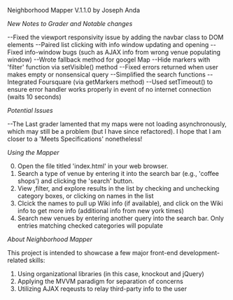 Neighborhood Mapper V.1.1.0 by Joseph Anda

*New Notes to Grader and Notable changes*

--Fixed the viewport responsivity issue by adding the navbar class to DOM elements
--Paired list clicking with info window updating and opening
--Fixed info-window bugs (such as AJAX info from wrong venue populating window)
--Wrote fallback method for googel Map
--Hide markers with 'filter' function via setVisible() method
--Fixed errors returned when user makes empty or nonsensical query
--Simplified the search functions
--Integrated Foursquare (via getMarkers method)
--Used setTimeout() to ensure error handler works properly in event of no internet connection (waits 10 seconds)

*Potential Issues*

--The Last grader lamented that my maps were not loading asynchronously, which may still be a problem (but I have since
refactored).  I hope that I am closer to a 'Meets Specifications' nonetheless!  

*Using the Mapper*

0)  Open the file titled 'index.html' in your web browser.  
1)  Search a type of venue by entering it into the search bar (e.g., 'coffee shops') and clicking the 'search' button.
2)  View ,filter, and explore results in the list by checking and unchecking category boxes, or clicking on names in the list
3)  Clcick the names to pull up Wiki info (if available), and click on the Wiki info to get more info (additional info from new york times)
4)  Search new venues by entering another query into the search bar.  Only entries matching checked categories will populate


*About Neighborhood Mapper*

This project is intended to showcase a few major front-end development-related skills:

1)  Using organizational libraries (in this case, knockout and jQuery)
2)  Applying the MVVM paradigm for separation of concerns
3)  Utilizing AJAX reqeusts to relay third-party info to the user